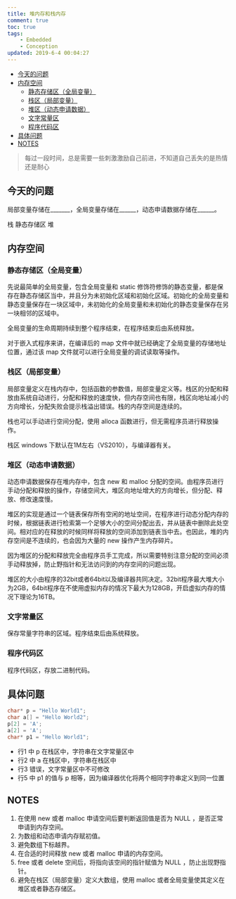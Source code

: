 ```yaml
---
title: 堆内存和栈内存
comment: true
toc: true
tags: 
	- Embedded	
	- Conception
updated: 2019-6-4 00:04:27
---
```



* [今天的问题](#今天的问题 )
* [内存空间](#内存空间 )
	* [静态存储区（全局变量）](#静态存储区全局变量 )
	* [栈区（局部变量）](#栈区局部变量 )
	* [堆区（动态申请数据）](#堆区动态申请数据 )
	* [文字常量区](#文字常量区 )
	* [程序代码区](#程序代码区 )
* [具体问题](#具体问题 )
* [NOTES](#notes )


> 每过一段时间，总是需要一些刺激激励自己前进，不知道自己丢失的是热情还是耐心

## 今天的问题

局部变量存储在_______，全局变量存储在______，动态申请数据存储在______。

栈  静态存储区  堆

## 内存空间

### 静态存储区（全局变量）

先说最简单的全局变量，包含全局变量和 static 修饰符修饰的静态变量，都是保存在静态存储区当中，并且分为未初始化区域和初始化区域。初始化的全局变量和静态变量保存在一块区域中，未初始化的全局变量和未初始化的静态变量保存在另一块相邻的区域中。

全局变量的生命周期持续到整个程序结束，在程序结束后由系统释放。

对于嵌入式程序来讲，在编译后的 map 文件中就已经确定了全局变量的存储地址位置，通过该 map 文件就可以进行全局变量的调试读取等操作。

### 栈区（局部变量）

局部变量定义在栈内存中，包括函数的参数值，局部变量定义等。栈区的分配和释放由系统自动进行，分配和释放的速度快，但内存空间也有限，栈区向地址减小的方向增长，分配失败会提示栈溢出错误。栈的内存空间是连续的。

栈也可以手动进行空间分配，使用 alloca 函数进行，但无需程序员进行释放操作。

栈区 windows 下默认在1M左右（VS2010），与编译器有关。

### 堆区（动态申请数据）

动态申请数据保存在堆内存中，包含 new 和 malloc 分配的空间。由程序员进行手动分配和释放的操作，存储空间大，堆区向地址增大的方向增长，但分配、释放、修改速度慢。

堆区的实现是通过一个链表保存所有空闲的地址空间，在程序进行动态分配内存的时候，根据链表进行检索第一个足够大小的空间分配出去，并从链表中删除此处空间。相对应的在释放的时候同样将释放的空间添加到链表当中去。也因此，堆的内存空间是不连续的，也会因为大量的 new 操作产生内存碎片。

因为堆区的分配和释放完全由程序员手工完成，所以需要特别注意分配的空间必须手动释放掉，防止野指针和无法访问到的内存空间的问题出现。

堆区的大小由程序的32bit或者64bit以及编译器共同决定。32bit程序最大堆大小为2GB，64bit程序在不使用虚拟内存的情况下最大为128GB，开启虚拟内存的情况下理论为16TB。

### 文字常量区

保存常量字符串的区域。程序结束后由系统释放。

### 程序代码区

程序代码区，存放二进制代码。

## 具体问题

```cpp 
char* p = "Hello World1";
char a[] = "Hello World2";
p[2] = 'A';
a[2] = 'A';
char* p1 = "Hello World1";
```

- 行1 中 p 在栈区中，字符串在文字常量区中
- 行2 中 a 在栈区中，字符串在栈区中
- 行3 错误，文字常量区中不可修改
- 行5 中 p1 的值与 p 相等，因为编译器优化将两个相同字符串定义到同一位置


## NOTES

1. 在使用 new 或者 malloc 申请空间后要判断返回值是否为 NULL ，是否正常申请到内存空间。
2. 为数组和动态申请内存赋初值。
3. 避免数组下标越界。
4. 在合适的时间释放 new 或者 malloc 申请的内存空间。
5. free 或者 delete 空间后，将指向该空间的指针赋值为 NULL ，防止出现野指针。
6. 避免在栈区（局部变量）定义大数组，使用 malloc 或者全局变量使其定义在堆区或者静态存储区。